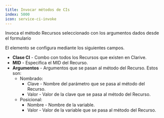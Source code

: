 ```yaml
---
title: Invocar métodos de CIs
index: 5000
icon: service-ci-invoke
---
```


Invoca el método Recursos seleccionado con los argumentos dados desde el formulario

El elemento se configura mediante los siguientes campos.

- **Clase CI** - Combo con todos los Recursos que existen en Clarive.
- **MID** - Especifica el MID del Recurso.
- **Argumentos** - Argumentos que se pasan al método del Recurso. Estos son:
  - Nombrado:
      - Clave - Nombre del parámetro que se pasa al método del Recurso.
      - Valor - Valor de la clave que se pasa al método del Recurso.
  - Posicional:
      - Nombre - Nombre de la variable.
      - Valor - Valor de la variable que se pasa al método del Recurso.
